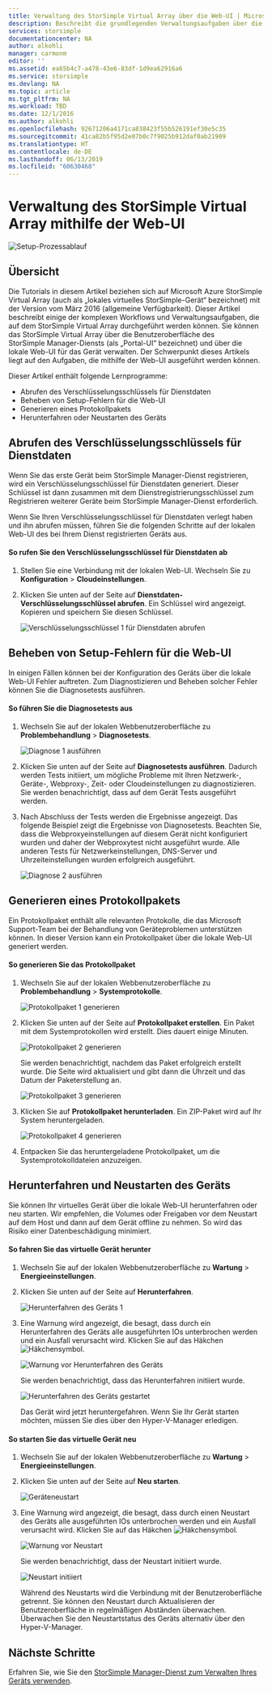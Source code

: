 ```yaml
---
title: Verwaltung des StorSimple Virtual Array über die Web-UI | Microsoft Docs
description: Beschreibt die grundlegenden Verwaltungsaufgaben über die Web-UI des StorSimple Virtual Array.
services: storsimple
documentationcenter: NA
author: alkohli
manager: carmonm
editor: ''
ms.assetid: ea65b4c7-a478-43e6-83df-1d9ea62916a6
ms.service: storsimple
ms.devlang: NA
ms.topic: article
ms.tgt_pltfrm: NA
ms.workload: TBD
ms.date: 12/1/2016
ms.author: alkohli
ms.openlocfilehash: 92671206a4171ca838423f55b526191ef30e5c35
ms.sourcegitcommit: 41ca82b5f95d2e07b0c7f9025b912daf0ab21909
ms.translationtype: HT
ms.contentlocale: de-DE
ms.lasthandoff: 06/13/2019
ms.locfileid: "60630468"
---
```

# <a name="use-the-web-ui-to-administer-your-storsimple-virtual-array"></a>Verwaltung des StorSimple Virtual Array mithilfe der Web-UI
![Setup-Prozessablauf](./media/storsimple-ova-web-ui-admin/manage4.png)

## <a name="overview"></a>Übersicht
Die Tutorials in diesem Artikel beziehen sich auf Microsoft Azure StorSimple Virtual Array (auch als „lokales virtuelles StorSimple-Gerät“ bezeichnet) mit der Version vom März 2016 (allgemeine Verfügbarkeit). Dieser Artikel beschreibt einige der komplexen Workflows und Verwaltungsaufgaben, die auf dem StorSimple Virtual Array durchgeführt werden können. Sie können das StorSimple Virtual Array über die Benutzeroberfläche des StorSimple Manager-Diensts (als „Portal-UI“ bezeichnet) und über die lokale Web-UI für das Gerät verwalten. Der Schwerpunkt dieses Artikels liegt auf den Aufgaben, die mithilfe der Web-UI ausgeführt werden können.

Dieser Artikel enthält folgende Lernprogramme:

* Abrufen des Verschlüsselungsschlüssels für Dienstdaten
* Beheben von Setup-Fehlern für die Web-UI
* Generieren eines Protokollpakets
* Herunterfahren oder Neustarten des Geräts

## <a name="get-the-service-data-encryption-key"></a>Abrufen des Verschlüsselungsschlüssels für Dienstdaten
Wenn Sie das erste Gerät beim StorSimple Manager-Dienst registrieren, wird ein Verschlüsselungsschlüssel für Dienstdaten generiert. Dieser Schlüssel ist dann zusammen mit dem Dienstregistrierungsschlüssel zum Registrieren weiterer Geräte beim StorSimple Manager-Dienst erforderlich.

Wenn Sie Ihren Verschlüsselungsschlüssel für Dienstdaten verlegt haben und ihn abrufen müssen, führen Sie die folgenden Schritte auf der lokalen Web-UI des bei Ihrem Dienst registrierten Geräts aus.

#### <a name="to-get-the-service-data-encryption-key"></a>So rufen Sie den Verschlüsselungsschlüssel für Dienstdaten ab
1. Stellen Sie eine Verbindung mit der lokalen Web-UI. Wechseln Sie zu **Konfiguration** > **Cloudeinstellungen**.
2. Klicken Sie unten auf der Seite auf **Dienstdaten-Verschlüsselungsschlüssel abrufen**. Ein Schlüssel wird angezeigt. Kopieren und speichern Sie diesen Schlüssel.
   
    ![Verschlüsselungsschlüssel 1 für Dienstdaten abrufen](./media/storsimple-ova-web-ui-admin/image27.png)

## <a name="troubleshoot-web-ui-setup-errors"></a>Beheben von Setup-Fehlern für die Web-UI
In einigen Fällen können bei der Konfiguration des Geräts über die lokale Web-UI Fehler auftreten. Zum Diagnostizieren und Beheben solcher Fehler können Sie die Diagnosetests ausführen.

#### <a name="to-run-the-diagnostic-tests"></a>So führen Sie die Diagnosetests aus
1. Wechseln Sie auf der lokalen Webbenutzeroberfläche zu **Problembehandlung** > **Diagnosetests**.
   
    ![Diagnose 1 ausführen](./media/storsimple-ova-web-ui-admin/image29.png)
2. Klicken Sie unten auf der Seite auf **Diagnosetests ausführen**. Dadurch werden Tests initiiert, um mögliche Probleme mit Ihren Netzwerk-, Geräte-, Webproxy-, Zeit- oder Cloudeinstellungen zu diagnostizieren. Sie werden benachrichtigt, dass auf dem Gerät Tests ausgeführt werden.
3. Nach Abschluss der Tests werden die Ergebnisse angezeigt. Das folgende Beispiel zeigt die Ergebnisse von Diagnosetests. Beachten Sie, dass die Webproxyeinstellungen auf diesem Gerät nicht konfiguriert wurden und daher der Webproxytest nicht ausgeführt wurde. Alle anderen Tests für Netzwerkeinstellungen, DNS-Server und Uhrzeiteinstellungen wurden erfolgreich ausgeführt.
   
    ![Diagnose 2 ausführen](./media/storsimple-ova-web-ui-admin/image30.png)

## <a name="generate-a-log-package"></a>Generieren eines Protokollpakets
Ein Protokollpaket enthält alle relevanten Protokolle, die das Microsoft Support-Team bei der Behandlung von Geräteproblemen unterstützen können. In dieser Version kann ein Protokollpaket über die lokale Web-UI generiert werden.

#### <a name="to-generate-the-log-package"></a>So generieren Sie das Protokollpaket
1. Wechseln Sie auf der lokalen Webbenutzeroberfläche zu **Problembehandlung** > **Systemprotokolle**.
   
    ![Protokollpaket 1 generieren](./media/storsimple-ova-web-ui-admin/image31.png)
2. Klicken Sie unten auf der Seite auf **Protokollpaket erstellen**. Ein Paket mit dem Systemprotokollen wird erstellt. Dies dauert einige Minuten.
   
    ![Protokollpaket 2 generieren](./media/storsimple-ova-web-ui-admin/image32.png)
   
    Sie werden benachrichtigt, nachdem das Paket erfolgreich erstellt wurde. Die Seite wird aktualisiert und gibt dann die Uhrzeit und das Datum der Paketerstellung an.
   
    ![Protokollpaket 3 generieren](./media/storsimple-ova-web-ui-admin/image33.png)
3. Klicken Sie auf **Protokollpaket herunterladen**. Ein ZIP-Paket wird auf Ihr System heruntergeladen.
   
    ![Protokollpaket 4 generieren](./media/storsimple-ova-web-ui-admin/image34.png)
4. Entpacken Sie das heruntergeladene Protokollpaket, um die Systemprotokolldateien anzuzeigen.

## <a name="shut-down-and-restart-your-device"></a>Herunterfahren und Neustarten des Geräts
Sie können Ihr virtuelles Gerät über die lokale Web-UI herunterfahren oder neu starten. Wir empfehlen, die Volumes oder Freigaben vor dem Neustart auf dem Host und dann auf dem Gerät offline zu nehmen. So wird das Risiko einer Datenbeschädigung minimiert. 

#### <a name="to-shut-down-your-virtual-device"></a>So fahren Sie das virtuelle Gerät herunter
1. Wechseln Sie auf der lokalen Webbenutzeroberfläche zu **Wartung** > **Energieeinstellungen**.
2. Klicken Sie unten auf der Seite auf **Herunterfahren**.
   
    ![Herunterfahren des Geräts 1](./media/storsimple-ova-web-ui-admin/image36.png)
3. Eine Warnung wird angezeigt, die besagt, dass durch ein Herunterfahren des Geräts alle ausgeführten IOs unterbrochen werden und ein Ausfall verursacht wird. Klicken Sie auf das Häkchen ![Häkchensymbol](./media/storsimple-ova-web-ui-admin/image3.png).
   
    ![Warnung vor Herunterfahren des Geräts](./media/storsimple-ova-web-ui-admin/image37.png)
   
    Sie werden benachrichtigt, dass das Herunterfahren initiiert wurde.
   
    ![Herunterfahren des Geräts gestartet](./media/storsimple-ova-web-ui-admin/image38.png)
   
    Das Gerät wird jetzt heruntergefahren. Wenn Sie Ihr Gerät starten möchten, müssen Sie dies über den Hyper-V-Manager erledigen.

#### <a name="to-restart-your-virtual-device"></a>So starten Sie das virtuelle Gerät neu
1. Wechseln Sie auf der lokalen Webbenutzeroberfläche zu **Wartung** > **Energieeinstellungen**.
2. Klicken Sie unten auf der Seite auf **Neu starten**.
   
    ![Geräteneustart](./media/storsimple-ova-web-ui-admin/image36.png)
3. Eine Warnung wird angezeigt, die besagt, dass durch einen Neustart des Geräts alle ausgeführten IOs unterbrochen werden und ein Ausfall verursacht wird. Klicken Sie auf das Häkchen ![Häkchensymbol](./media/storsimple-ova-web-ui-admin/image3.png).
   
    ![Warnung vor Neustart](./media/storsimple-ova-web-ui-admin/image37.png)
   
    Sie werden benachrichtigt, dass der Neustart initiiert wurde.
   
    ![Neustart initiiert](./media/storsimple-ova-web-ui-admin/image39.png)
   
    Während des Neustarts wird die Verbindung mit der Benutzeroberfläche getrennt. Sie können den Neustart durch Aktualisieren der Benutzeroberfläche in regelmäßigen Abständen überwachen. Überwachen Sie den Neustartstatus des Geräts alternativ über den Hyper-V-Manager.

## <a name="next-steps"></a>Nächste Schritte
Erfahren Sie, wie Sie den [StorSimple Manager-Dienst zum Verwalten Ihres Geräts verwenden](storsimple-virtual-array-manager-service-administration.md).

